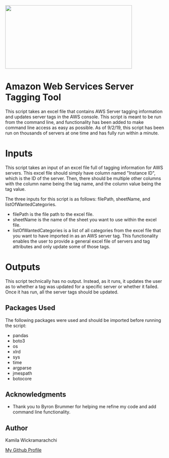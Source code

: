 <img src="https://upload.wikimedia.org/wikipedia/commons/1/1d/AmazonWebservices_Logo.svg" width="400" height="200">

# Amazon Web Services Server Tagging Tool

This script takes an excel file that contains AWS Server tagging information and updates server tags in the AWS console. This script is meant to be run from the command line, and functionality has been added to make command line access as easy as possible. As of 9/2/19, this script has been run on thousands of servers at one time and has fully run within a minute.

# Inputs

This script takes an input of an excel file full of tagging information for AWS servers. This excel file should simply have column named "Instance ID", which is the ID of the server. Then, there should be multiple other columns with the column name being the tag name, and the column value being the tag value.

The three inputs for this script is as follows: filePath, sheetName, and listOfWantedCategories. 

* filePath is the file path to the excel file. 
* sheetName is the name of the sheet you want to use within the excel file. 
* listOfWantedCategories is a list of all categories from the excel file that you want to have imported in as an AWS server tag. This functionality enables the user to provide a general excel file of servers and tag attributes and only update some of those tags.
  
# Outputs  
   
This script technically has no output. Instead, as it runs, it updates the user as to whether a tag was updated for a specific server or whether it failed. Once it has run, all the server tags should be updated.

## Packages Used

The following packages were used and should be imported before running the script:

* pandas
* boto3
* os
* xlrd
* sys
* time
* argparse
* jmespath
* botocore

## Acknowledgments

* Thank you to Byron Brummer for helping me refine my code and add command line functionality.

## Author

Kamila Wickramarachchi 

[My Github Profile](https://github.com/lakith7)
